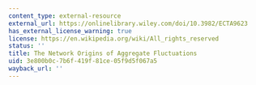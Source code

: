 ```yaml
---
content_type: external-resource
external_url: https://onlinelibrary.wiley.com/doi/10.3982/ECTA9623
has_external_license_warning: true
license: https://en.wikipedia.org/wiki/All_rights_reserved
status: ''
title: The Network Origins of Aggregate Fluctuations
uid: 3e800b0c-7b6f-419f-81ce-05f9d5f067a5
wayback_url: ''
---
```

